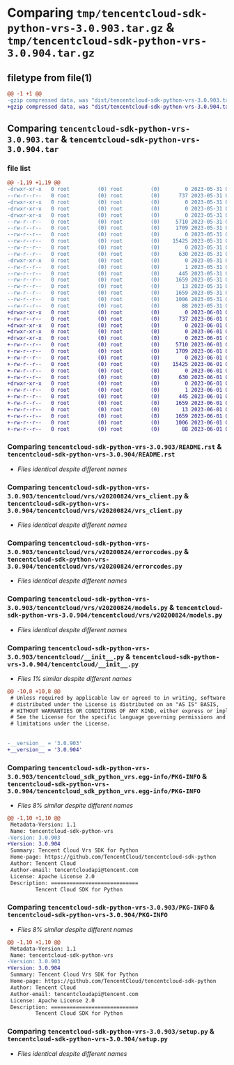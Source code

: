 # Comparing `tmp/tencentcloud-sdk-python-vrs-3.0.903.tar.gz` & `tmp/tencentcloud-sdk-python-vrs-3.0.904.tar.gz`

## filetype from file(1)

```diff
@@ -1 +1 @@
-gzip compressed data, was "dist/tencentcloud-sdk-python-vrs-3.0.903.tar", last modified: Wed May 31 02:25:58 2023, max compression
+gzip compressed data, was "dist/tencentcloud-sdk-python-vrs-3.0.904.tar", last modified: Thu Jun  1 02:51:02 2023, max compression
```

## Comparing `tencentcloud-sdk-python-vrs-3.0.903.tar` & `tencentcloud-sdk-python-vrs-3.0.904.tar`

### file list

```diff
@@ -1,19 +1,19 @@
-drwxr-xr-x   0 root         (0) root         (0)        0 2023-05-31 02:25:58.000000 tencentcloud-sdk-python-vrs-3.0.903/
--rw-r--r--   0 root         (0) root         (0)      737 2023-05-31 02:25:58.000000 tencentcloud-sdk-python-vrs-3.0.903/README.rst
-drwxr-xr-x   0 root         (0) root         (0)        0 2023-05-31 02:25:58.000000 tencentcloud-sdk-python-vrs-3.0.903/tencentcloud/
-drwxr-xr-x   0 root         (0) root         (0)        0 2023-05-31 02:25:58.000000 tencentcloud-sdk-python-vrs-3.0.903/tencentcloud/vrs/
-drwxr-xr-x   0 root         (0) root         (0)        0 2023-05-31 02:25:58.000000 tencentcloud-sdk-python-vrs-3.0.903/tencentcloud/vrs/v20200824/
--rw-r--r--   0 root         (0) root         (0)     5710 2023-05-31 02:25:58.000000 tencentcloud-sdk-python-vrs-3.0.903/tencentcloud/vrs/v20200824/vrs_client.py
--rw-r--r--   0 root         (0) root         (0)     1709 2023-05-31 02:25:58.000000 tencentcloud-sdk-python-vrs-3.0.903/tencentcloud/vrs/v20200824/errorcodes.py
--rw-r--r--   0 root         (0) root         (0)        0 2023-05-31 02:25:58.000000 tencentcloud-sdk-python-vrs-3.0.903/tencentcloud/vrs/v20200824/__init__.py
--rw-r--r--   0 root         (0) root         (0)    15425 2023-05-31 02:25:58.000000 tencentcloud-sdk-python-vrs-3.0.903/tencentcloud/vrs/v20200824/models.py
--rw-r--r--   0 root         (0) root         (0)        0 2023-05-31 02:25:58.000000 tencentcloud-sdk-python-vrs-3.0.903/tencentcloud/vrs/__init__.py
--rw-r--r--   0 root         (0) root         (0)      630 2023-05-31 02:25:58.000000 tencentcloud-sdk-python-vrs-3.0.903/tencentcloud/__init__.py
-drwxr-xr-x   0 root         (0) root         (0)        0 2023-05-31 02:25:58.000000 tencentcloud-sdk-python-vrs-3.0.903/tencentcloud_sdk_python_vrs.egg-info/
--rw-r--r--   0 root         (0) root         (0)        1 2023-05-31 02:25:58.000000 tencentcloud-sdk-python-vrs-3.0.903/tencentcloud_sdk_python_vrs.egg-info/dependency_links.txt
--rw-r--r--   0 root         (0) root         (0)      445 2023-05-31 02:25:58.000000 tencentcloud-sdk-python-vrs-3.0.903/tencentcloud_sdk_python_vrs.egg-info/SOURCES.txt
--rw-r--r--   0 root         (0) root         (0)     1659 2023-05-31 02:25:58.000000 tencentcloud-sdk-python-vrs-3.0.903/tencentcloud_sdk_python_vrs.egg-info/PKG-INFO
--rw-r--r--   0 root         (0) root         (0)       13 2023-05-31 02:25:58.000000 tencentcloud-sdk-python-vrs-3.0.903/tencentcloud_sdk_python_vrs.egg-info/top_level.txt
--rw-r--r--   0 root         (0) root         (0)     1659 2023-05-31 02:25:58.000000 tencentcloud-sdk-python-vrs-3.0.903/PKG-INFO
--rw-r--r--   0 root         (0) root         (0)     1006 2023-05-31 02:25:58.000000 tencentcloud-sdk-python-vrs-3.0.903/setup.py
--rw-r--r--   0 root         (0) root         (0)       88 2023-05-31 02:25:58.000000 tencentcloud-sdk-python-vrs-3.0.903/setup.cfg
+drwxr-xr-x   0 root         (0) root         (0)        0 2023-06-01 02:51:02.000000 tencentcloud-sdk-python-vrs-3.0.904/
+-rw-r--r--   0 root         (0) root         (0)      737 2023-06-01 02:51:02.000000 tencentcloud-sdk-python-vrs-3.0.904/README.rst
+drwxr-xr-x   0 root         (0) root         (0)        0 2023-06-01 02:51:02.000000 tencentcloud-sdk-python-vrs-3.0.904/tencentcloud/
+drwxr-xr-x   0 root         (0) root         (0)        0 2023-06-01 02:51:02.000000 tencentcloud-sdk-python-vrs-3.0.904/tencentcloud/vrs/
+drwxr-xr-x   0 root         (0) root         (0)        0 2023-06-01 02:51:02.000000 tencentcloud-sdk-python-vrs-3.0.904/tencentcloud/vrs/v20200824/
+-rw-r--r--   0 root         (0) root         (0)     5710 2023-06-01 02:51:02.000000 tencentcloud-sdk-python-vrs-3.0.904/tencentcloud/vrs/v20200824/vrs_client.py
+-rw-r--r--   0 root         (0) root         (0)     1709 2023-06-01 02:51:02.000000 tencentcloud-sdk-python-vrs-3.0.904/tencentcloud/vrs/v20200824/errorcodes.py
+-rw-r--r--   0 root         (0) root         (0)        0 2023-06-01 02:51:02.000000 tencentcloud-sdk-python-vrs-3.0.904/tencentcloud/vrs/v20200824/__init__.py
+-rw-r--r--   0 root         (0) root         (0)    15425 2023-06-01 02:51:02.000000 tencentcloud-sdk-python-vrs-3.0.904/tencentcloud/vrs/v20200824/models.py
+-rw-r--r--   0 root         (0) root         (0)        0 2023-06-01 02:51:02.000000 tencentcloud-sdk-python-vrs-3.0.904/tencentcloud/vrs/__init__.py
+-rw-r--r--   0 root         (0) root         (0)      630 2023-06-01 02:51:02.000000 tencentcloud-sdk-python-vrs-3.0.904/tencentcloud/__init__.py
+drwxr-xr-x   0 root         (0) root         (0)        0 2023-06-01 02:51:02.000000 tencentcloud-sdk-python-vrs-3.0.904/tencentcloud_sdk_python_vrs.egg-info/
+-rw-r--r--   0 root         (0) root         (0)        1 2023-06-01 02:51:02.000000 tencentcloud-sdk-python-vrs-3.0.904/tencentcloud_sdk_python_vrs.egg-info/dependency_links.txt
+-rw-r--r--   0 root         (0) root         (0)      445 2023-06-01 02:51:02.000000 tencentcloud-sdk-python-vrs-3.0.904/tencentcloud_sdk_python_vrs.egg-info/SOURCES.txt
+-rw-r--r--   0 root         (0) root         (0)     1659 2023-06-01 02:51:02.000000 tencentcloud-sdk-python-vrs-3.0.904/tencentcloud_sdk_python_vrs.egg-info/PKG-INFO
+-rw-r--r--   0 root         (0) root         (0)       13 2023-06-01 02:51:02.000000 tencentcloud-sdk-python-vrs-3.0.904/tencentcloud_sdk_python_vrs.egg-info/top_level.txt
+-rw-r--r--   0 root         (0) root         (0)     1659 2023-06-01 02:51:02.000000 tencentcloud-sdk-python-vrs-3.0.904/PKG-INFO
+-rw-r--r--   0 root         (0) root         (0)     1006 2023-06-01 02:51:02.000000 tencentcloud-sdk-python-vrs-3.0.904/setup.py
+-rw-r--r--   0 root         (0) root         (0)       88 2023-06-01 02:51:02.000000 tencentcloud-sdk-python-vrs-3.0.904/setup.cfg
```

### Comparing `tencentcloud-sdk-python-vrs-3.0.903/README.rst` & `tencentcloud-sdk-python-vrs-3.0.904/README.rst`

 * *Files identical despite different names*

### Comparing `tencentcloud-sdk-python-vrs-3.0.903/tencentcloud/vrs/v20200824/vrs_client.py` & `tencentcloud-sdk-python-vrs-3.0.904/tencentcloud/vrs/v20200824/vrs_client.py`

 * *Files identical despite different names*

### Comparing `tencentcloud-sdk-python-vrs-3.0.903/tencentcloud/vrs/v20200824/errorcodes.py` & `tencentcloud-sdk-python-vrs-3.0.904/tencentcloud/vrs/v20200824/errorcodes.py`

 * *Files identical despite different names*

### Comparing `tencentcloud-sdk-python-vrs-3.0.903/tencentcloud/vrs/v20200824/models.py` & `tencentcloud-sdk-python-vrs-3.0.904/tencentcloud/vrs/v20200824/models.py`

 * *Files identical despite different names*

### Comparing `tencentcloud-sdk-python-vrs-3.0.903/tencentcloud/__init__.py` & `tencentcloud-sdk-python-vrs-3.0.904/tencentcloud/__init__.py`

 * *Files 1% similar despite different names*

```diff
@@ -10,8 +10,8 @@
 # Unless required by applicable law or agreed to in writing, software
 # distributed under the License is distributed on an "AS IS" BASIS,
 # WITHOUT WARRANTIES OR CONDITIONS OF ANY KIND, either express or implied.
 # See the License for the specific language governing permissions and
 # limitations under the License.
 
 
-__version__ = '3.0.903'
+__version__ = '3.0.904'
```

### Comparing `tencentcloud-sdk-python-vrs-3.0.903/tencentcloud_sdk_python_vrs.egg-info/PKG-INFO` & `tencentcloud-sdk-python-vrs-3.0.904/tencentcloud_sdk_python_vrs.egg-info/PKG-INFO`

 * *Files 8% similar despite different names*

```diff
@@ -1,10 +1,10 @@
 Metadata-Version: 1.1
 Name: tencentcloud-sdk-python-vrs
-Version: 3.0.903
+Version: 3.0.904
 Summary: Tencent Cloud Vrs SDK for Python
 Home-page: https://github.com/TencentCloud/tencentcloud-sdk-python
 Author: Tencent Cloud
 Author-email: tencentcloudapi@tencent.com
 License: Apache License 2.0
 Description: ============================
         Tencent Cloud SDK for Python
```

### Comparing `tencentcloud-sdk-python-vrs-3.0.903/PKG-INFO` & `tencentcloud-sdk-python-vrs-3.0.904/PKG-INFO`

 * *Files 8% similar despite different names*

```diff
@@ -1,10 +1,10 @@
 Metadata-Version: 1.1
 Name: tencentcloud-sdk-python-vrs
-Version: 3.0.903
+Version: 3.0.904
 Summary: Tencent Cloud Vrs SDK for Python
 Home-page: https://github.com/TencentCloud/tencentcloud-sdk-python
 Author: Tencent Cloud
 Author-email: tencentcloudapi@tencent.com
 License: Apache License 2.0
 Description: ============================
         Tencent Cloud SDK for Python
```

### Comparing `tencentcloud-sdk-python-vrs-3.0.903/setup.py` & `tencentcloud-sdk-python-vrs-3.0.904/setup.py`

 * *Files identical despite different names*

